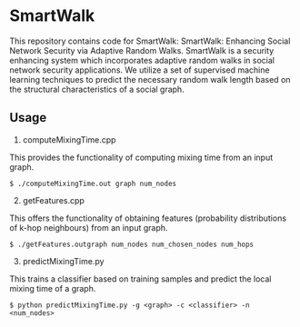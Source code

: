 # SmartWalk
This repository contains code for SmartWalk: SmartWalk: Enhancing Social Network Security via Adaptive Random Walks. SmartWalk is a security enhancing system which incorporates adaptive random walks in social network security applications. We utilize a set of supervised machine learning techniques to predict the necessary random walk length based on the structural characteristics of a social graph. 

## Usage
1. computeMixingTime.cpp

This provides the functionality of computing mixing time from an input graph. 
```
$ ./computeMixingTime.out graph num_nodes
```

2. getFeatures.cpp

This offers the functionality of obtaining features (probability distributions of k-hop neighbours) from an input graph. 
```
$ ./getFeatures.outgraph num_nodes num_chosen_nodes num_hops
```

3. predictMixingTime.py

This trains a classifier based on training samples and predict the local mixing time of a graph.
```
$ python predictMixingTime.py -g <graph> -c <classifier> -n <num_nodes>
```
